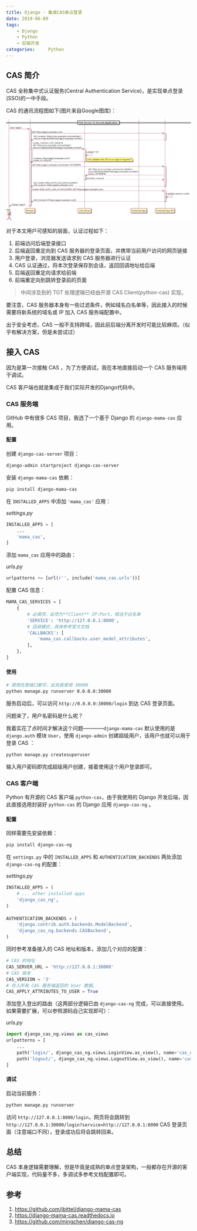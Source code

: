 ```yaml
---
title: Django - 集成CAS单点登录
date: 2019-06-09
tags:
    - Django
    - Python
    - 后端开发
categories:     Python
---
```


## CAS 简介

CAS 全称集中式认证服务(Central Authentication Service)，是实现单点登录(SSO)的一中手段。

CAS 的通讯流程图如下(图片来自Google图库)：

![CAS通讯流程图](/img/in-post/article-django-sso-with-cas/cas.png)

<!--more-->

对于本文用户可感知的层面，认证过程如下：

1. 前端访问后端登录接口
2. 后端返回重定向到 CAS 服务器的登录页面，并携带当前用户访问的网页链接
3. 用户登录，浏览器发送请求到 CAS 服务器进行认证
4. CAS 认证通过，将本次登录保存到会话，返回回调地址给后端
5. 后端返回重定向请求给前端
6. 前端重定向到跳转登录前的页面

> 中间涉及到的 TGT 处理逻辑已经由开源 CAS Client(python-cas) 实现。

要注意，CAS 服务器本身有一些过滤条件，例如域名白名单等，因此接入的时候需要将新系统的域名或 IP 加入 CAS 服务端配置中。

出于安全考虑，CAS 一般不支持跨域，因此前后端分离开发时可能比较麻烦。（似乎有解决方案，但是未尝试过）

## 接入 CAS

因为是第一次接触 CAS ，为了方便调试，我在本地直接启动一个 CAS 服务端用于调试。

CAS 客户端也就是集成于我们实际开发的Django代码中。

### CAS 服务端

GitHub 中有很多 CAS 项目，我选了一个基于 Django 的 `django-mama-cas` 应用。

#### 配置

创建 `django-cas-server` 项目：

```bash
django-admin startproject django-cas-server
```

安装 `django-mama-cas` 依赖：

```bash
pip install django-mama-cas
```

在 `INSTALLED_APPS` 中添加 `'mama_cas'` 应用：

_settings.py_
```python
INSTALLED_APPS = [
    ...
    'mama_cas',
]
```

添加 `mama_cas` 应用中的路由：

_urls.py_
```python
urlpatterns += [url(r'', include('mama_cas.urls'))]
```

配置 CAS 信息：

```python
MAMA_CAS_SERVICES = [
    {
        # 必填项，此项为**Client** IP:Port，相当于白名单
        'SERVICE': 'http://127.0.0.1:8000',
        # 回调模式，具体参考官方文档
        'CALLBACKS': [
            'mama_cas.callbacks.user_model_attributes',
        ],
    },
]
```

#### 使用

```bash
# 使用任意端口都可，此处我使用 30000
python manage.py runserver 0.0.0.0:30000
```

服务启动后，可以访问 `http://0.0.0.0:30000/login` 到达 CAS 登录页面。

问题来了，用户名密码是什么呢？

我着实花了点时间才解决这个问题————`django-mama-cas` 默认使用的是 `django.auth` 模块 `User`，使用 `django-admin` 创建超级用户，该用户也就可以用于登录 CAS ：

```bash
python manage.py createsuperuser
```

输入用户密码即完成超级用户创建，接着使用这个用户登录即可。

### CAS 客户端

Python 有开源的 CAS 客户端 `python-cas`，由于我使用的 Django 开发后端，因此直接选用封装好 `python-cas` 的 Django 应用 `django-cas-ng` 。

#### 配置

同样需要先安装依赖：

```bash
pip install django-cas-ng
```

在 `settings.py` 中的 `INSTALLED_APPS` 和 `AUTHENTICATION_BACKENDS` 两处添加 `django-cas-ng` 的配置：

_settings.py_
```python
INSTALLED_APPS = (
    # ... other installed apps
    'django_cas_ng',
)

AUTHENTICATION_BACKENDS = (
    'django.contrib.auth.backends.ModelBackend',
    'django_cas_ng.backends.CASBackend',
)
```

同时参考准备接入的 CAS 地址和版本，添加几个对应的配置：

```python
# CAS 的地址
CAS_SERVER_URL = 'http://127.0.0.1:30000'
# CAS 版本
CAS_VERSION = '3'
# 存入所有 CAS 服务端返回的 User 数据。
CAS_APPLY_ATTRIBUTES_TO_USER = True
```

添加登入登出的路由（这两部分逻辑已由 `django-cas-ng` 完成，可以直接使用。如果需要扩展，可以参照源码自己实现即可）：

_urls.py_
```python
import django_cas_ng.views as cas_views
urlpatterns = [
    ...
    path('login/', django_cas_ng.views.LoginView.as_view(), name='cas_ng_login'),
    path('logout/', django_cas_ng.views.LogoutView.as_view(), name='cas_ng_logout'),
]
```

#### 调试

启动当前服务：

```bash
python manage.py runserver
```

访问 `http://127.0.0.1:8000/login`，网页将会跳转到 `http://127.0.0.1:30000/login?service=http://127.0.0.1:8000` CAS 登录页面（注意端口不同），登录成功后将会跳转回来。

## 总结

CAS 本身逻辑需要理解，但是毕竟是成熟的单点登录架构，一般都存在开源的客户端实现，代码量不多，多调试多参考文档配置即可。

## 参考

1. https://github.com/jbittel/django-mama-cas
2. https://django-mama-cas.readthedocs.io
3. https://github.com/mingchen/django-cas-ng